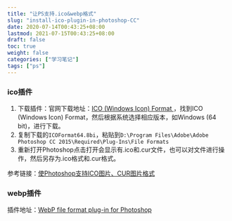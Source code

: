 ```yaml
---
title: "让PS支持.ico&webp格式"
slug: "install-ico-plugin-in-photoshop-CC"
date: 2020-07-14T00:43:25+08:00
lastmod: 2021-07-15T00:43:25+08:00
draft: false
toc: true
weight: false
categories: ["学习笔记"]
tags: ["ps"]
---
```


### ico插件

1. 下载插件：官网下载地址：[ICO (Windows Icon) Format ](http://www.telegraphics.com.au/sw/)，找到ICO (Windows Icon) Format，然后根据系统选择相应版本，如Windows (64 bit)，进行下载。
2. 复制下载的`ICOFormat64.8bi`，粘贴到`D:\Program Files\Adobe\Adobe Photoshop CC 2015\Required\Plug-Ins\File Formats`
3. 重新打开Photoshop点击打开会显示有.ico和.cur文件，也可以对文件进行操作，然后另存为.ico格式和.cur格式。

参考链接：[使Photoshop支持ICO图片、CUR图片格式](https://blog.csdn.net/weixin_44222492/article/details/101596183)

### webp插件

插件地址：[WebP file format plug-in for Photoshop](https://github.com/webmproject/WebPShop)

